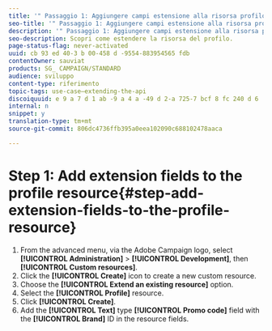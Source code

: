 ```yaml
---
title: '" Passaggio 1: Aggiungere campi estensione alla risorsa profilo "'
seo-title: '" Passaggio 1: Aggiungere campi estensione alla risorsa profilo "'
description: '" Passaggio 1: Aggiungere campi estensione alla risorsa profilo "'
seo-description: Scopri come estendere la risorsa del profilo.
page-status-flag: never-activated
uuid: cb 93 ed 40-3 b 00-458 d -9554-883954565 fdb
contentOwner: sauviat
products: SG_ CAMPAIGN/STANDARD
audience: sviluppo
content-type: riferimento
topic-tags: use-case—extending-the-api
discoiquuid: e 9 a 7 d 1 ab -9 a 4 a -49 d 2-a 725-7 bcf 8 fc 240 d 6
internal: n
snippet: y
translation-type: tm+mt
source-git-commit: 806dc4736ffb395a0eea102090c688102478aaca

---
```



# Step 1: Add extension fields to the profile resource{#step-add-extension-fields-to-the-profile-resource}

1. From the advanced menu, via the Adobe Campaign logo, select **[!UICONTROL Administration]** &gt; **[!UICONTROL Development]**, then **[!UICONTROL Custom resources]**.
1. Click the **[!UICONTROL Create]** icon to create a new custom resource.
1. Choose the **[!UICONTROL Extend an existing resource]** option.
1. Select the **[!UICONTROL Profile]** resource.
1. Click **[!UICONTROL Create]**.
1. Add the **[!UICONTROL Text]** type **[!UICONTROL Promo code]** field with the **[!UICONTROL Brand]** ID in the resource fields.

